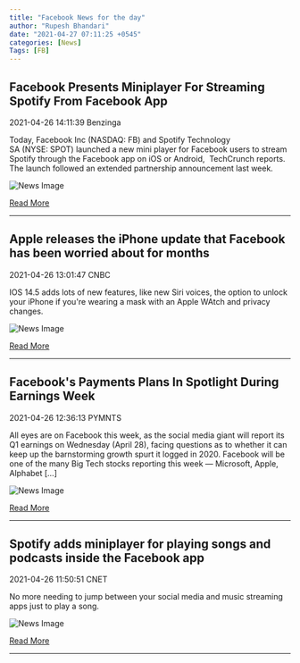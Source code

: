 ```yaml
---
title: "Facebook News for the day"
author: "Rupesh Bhandari"
date: "2021-04-27 07:11:25 +0545"
categories: [News]
Tags: [FB]
---
```


## Facebook Presents Miniplayer For Streaming Spotify From Facebook App

2021-04-26 14:11:39 Benzinga

Today, Facebook Inc (NASDAQ: FB) and Spotify Technology SA (NYSE: SPOT) launched a new mini player for Facebook users to stream Spotify through the Facebook app on iOS or Android,  TechCrunch reports. The launch followed an extended partnership announcement last week.

![News Image](https://cdn.snapi.dev/images/v1/h/x/data-internet14-785187.jpg)

[Read More](https://www.benzinga.com/news/21/04/20797057/facebook-presents-miniplayer-for-streaming-spotify-from-facebook-app)

---
        
## Apple releases the iPhone update that Facebook has been worried about for months

2021-04-26 13:01:47 CNBC

IOS 14.5 adds lots of new features, like new Siri voices, the option to unlock your iPhone if you're wearing a mask with an Apple WAtch and privacy changes.

![News Image](https://cdn.snapi.dev/images/v1/7/0/106784512-1604685790702iphone-12-pro-max-png-785002.jpg)

[Read More](https://www.cnbc.com/2021/04/26/apple-ios-14point5-iphone-update-is-out-now-heres-whats-new.html)

---
        
## Facebook's Payments Plans In Spotlight During Earnings Week

2021-04-26 12:36:13 PYMNTS

All eyes are on Facebook this week, as the social media giant will report its Q1 earnings on Wednesday (April 28), facing questions as to whether it can keep up the barnstorming growth spurt it logged in 2020. Facebook will be one of the many Big Tech stocks reporting this week — Microsoft, Apple, Alphabet […]

![News Image](https://cdn.snapi.dev/images/v1/f/o/fol2222-784904.)

[Read More](https://www.pymnts.com/earnings/2021/facebook-payments-plans-in-spotlight-during-earnings-week/)

---
        
## Spotify adds miniplayer for playing songs and podcasts inside the Facebook app

2021-04-26 11:50:51 CNET

No more needing to jump between your social media and music streaming apps just to play a song.

![News Image](https://cdn.snapi.dev/images/v1/d/d/dd2222-784814.)

[Read More](https://www.cnet.com/news/spotify-adds-miniplayer-for-playing-songs-and-podcasts-inside-the-facebook-app/)

---
        